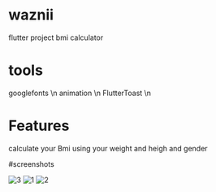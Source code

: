 # waznii

flutter project bmi calculator

# tools

 googlefonts \n
 animation \n
 FlutterToast \n


# Features
calculate your Bmi using your weight and heigh and gender


#screenshots


![3](https://github.com/Abdelrahmanyehia9/wazni/assets/136289803/99b439c2-d220-4a8f-bd39-6e0d0b5049e7)
![1](https://github.com/Abdelrahmanyehia9/wazni/assets/136289803/dc5e49e5-5789-448c-a88d-ff59ddb81690)
![2](https://github.com/Abdelrahmanyehia9/wazni/assets/136289803/9ea58f27-7c1d-43b2-953e-456b9668f790)
